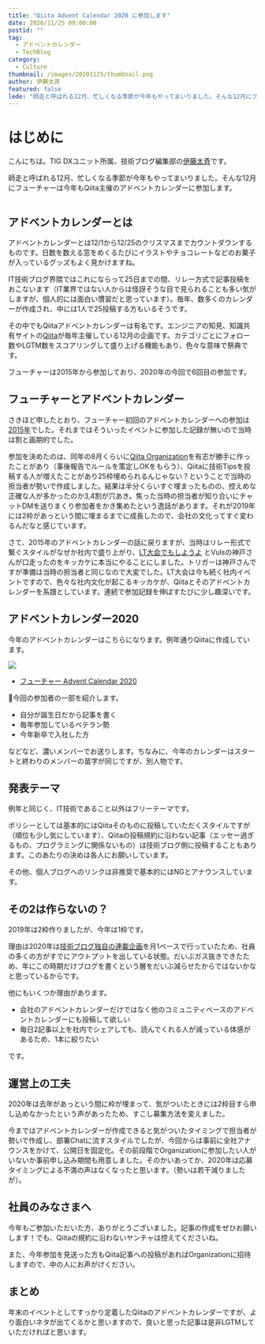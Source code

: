 ```yaml
---
title: "Qiita Advent Calendar 2020 に参加します"
date: 2020/11/25 00:00:00
postid: ""
tag:
  - アドベントカレンダー
  - TechBlog
category:
  - Culture
thumbnail: /images/20201125/thumbnail.png
author: 伊藤太斉
featured: false
lede: "師走と呼ばれる12月、忙しくなる季節が今年もやってまいりました。そんな12月にフューチャーは今年もQiita主催のアドベントカレンダーに参加します"
---
```

# はじめに

こんにちは。TIG DXユニット所属、技術ブログ編集部の[伊藤太斉](https://twitter.com/kaedemalu)です。

師走と呼ばれる12月、忙しくなる季節が今年もやってまいりました。そんな12月にフューチャーは今年もQiita主催のアドベントカレンダーに参加します。

<img src="/images/20201125/advent-calendar-1865325_1280.png" alt="" title="PixalineによるPixabayからの画像">

## アドベントカレンダーとは

アドベントカレンダーとは12/1から12/25のクリスマスまでカウントダウンするものです。日数を数える窓をめくるたびにイラストやチョコレートなどのお菓子が入っているグッズもよく見かけますね。

IT技術ブログ界隈ではこれにならって25日までの間、リレー方式で記事投稿をおこないます（IT業界ではない人からは怪訝そうな目で見られることも多い気がしますが、個人的には面白い慣習だと思っています）。毎年、数多くのカレンダーが作成され、中には1人で25投稿する方もいるそうです。

その中でもQiitaアドベントカレンダーは有名です。エンジニアの知見、知識共有サイトの[Qiita](https://qiita.com/)が毎年主催している12月の企画です。カテゴリごとにフォロー数やLGTM数をスコアリングして盛り上げる機能もあり、色々な意味で祭典です。

フューチャーは2015年から参加しており、2020年の今回で6回目の参加です。

## フューチャーとアドベントカレンダー

さきほど申したとおり、フューチャー初回のアドベントカレンダーへの参加は[2015年](https://qiita.com/advent-calendar/2015/future)でした。それまではそういったイベントに参加した記録が無いので当時は割と画期的でした。

参加を決めたのは、同年の8月くらいに[Qiita Organization](https://qiita.com/organizations/future)を有志が勝手に作ったことがあり（事後報告でルールを策定しOKをもらう）、Qiitaに技術Tipsを投稿する人が増えたことがあり25枠埋められるんじゃない？ということで当時の担当者が勢いで作成しました。結果は半分くらいすぐ埋まったものの、控えめな正確な人が多かったのか3,4割が穴あき。焦った当時の担当者が知り合いにチャットDMを送りまくり参加者をかき集めたという逸話があります。それが2019年には2枠があっという間に埋まるまでに成長したので、会社の文化ってすぐ変わるんだなと感じています。

さて、2015年のアドベントカレンダーの話に戻りますが、当時はリレー形式で繋ぐスタイルがなぜか社内で盛り上がり、[LT大会でもしようよ](/articles/20160217/) とVulsの神戸さんが口走ったのをキッカケに本当にやることにしました。トリガーは神戸さんですが準備は当時の担当者と同じなので大変でした。LT大会は今も続く社内イベントですので、色々な社内文化が起こるキッカケが、Qiitaとそのアドベントカレンダーを系譜としています。連続で参加記録を伸ばすたびに少し趣深いです。


## アドベントカレンダー2020

今年のアドベントカレンダーはこちらになります。例年通りQiitaに作成しています。

<img src="/images/20201125/image.png" loading="lazy">

* [フューチャー Advent Calendar 2020](https://qiita.com/advent-calendar/2020/future)

今回の参加者の一部を紹介します。

- 自分が誕生日だから記事を書く
- 毎年参加しているベテラン勢
- 今年新卒で入社した方

などなど、濃いメンバーでお送りします。ちなみに、今年のカレンダーはスタートと終わりのメンバーの苗字が同じですが、別人物です。


## 発表テーマ

例年と同じく、IT技術であること以外はフリーテーマです。

ポリシーとしては基本的にはQiitaそのものに投稿していただくスタイルですが（順位も少し気にしています）、Qiitaの投稿規約に沿わない記事（エッセー過ぎるもの、プログラミングに関係ないもの）は技術ブログ側に投稿することもあります。このあたりの決めは各人にお願いしています。

その他、個人ブログへのリンクは非推奨で基本的にはNGとアナウンスしています。


## その2は作らないの？

2019年は2枠作りましたが、今年は1枠です。

理由は2020年は[技術ブログ独自の連載企画](/articles/20200908/)を月1ペースで行っていたため、社員の多くの方がすでにアウトプットを出している状態。だいぶガス抜きできたため、年にこの時期だけブログを書くという層をだいぶ減らせたからではないかなと思っているからです。

他にもいくつか理由があります。

* 会社のアドベントカレンダーだけではなく他のコミュニティベースのアドベントカレンダーにも投稿して欲しい
* 毎日2記事以上を社内でシェアしても、読んでくれる人が減っている体感があるため、1本に絞りたい

です。


## 運営上の工夫

2020年は去年があっという間に枠が埋まって、気がついたときには2枠目すら申し込めなかったという声があったため、すこし募集方法を変えました。

今まではアドベントカレンダーが作成できると気がついたタイミングで担当者が勢いで作成し、部署Chatに流すスタイルでしたが、今回からは事前に全社アナウンスをかけて、公開日を固定化。その前段階でOrganizationに参加したい人がいないか事前申し込み期間も用意しました。そのかいあってか、2020年は応募タイミングによる不満の声はなくなったと思います。（勢いは若干減りましたが）。


## 社員のみなさまへ

今年もご参加いただいた方、ありがとうございました。記事の作成をぜひお願いします！でも、Qiitaの規約に沿わないヤンチャは控えてくださいね。

また、今年参加を見送った方もQiita記事への投稿があればOrganizationに招待しますので、中の人にお声がけください。

## まとめ

年末のイベントとしてすっかり定着したQiitaのアドベントカレンダーですが、より面白いネタが出てくるかと思いますので、良いと思った記事は是非LGTMしていただければと思います。

